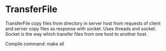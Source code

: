 # TransferFile

TransferFile copy files from directory in server host from requests of client and server copy files as response with socket.
Uses threads and socket. Socket is the way which transfer files from one host to another host.

Compile command: make all
